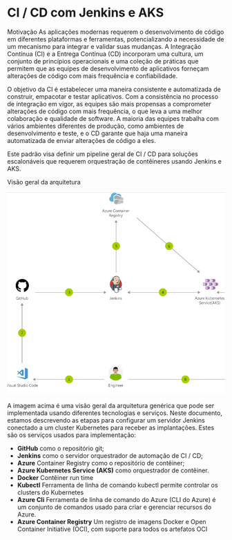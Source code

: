 # CI / CD com Jenkins e AKS

Motivação
As aplicações modernas requerem o desenvolvimento de código em diferentes plataformas e ferramentas, potencializando a necessidade de um mecanismo para integrar e validar suas mudanças. A Integração Contínua (CI) e a Entrega Contínua (CD) incorporam uma cultura, um conjunto de princípios operacionais e uma coleção de práticas que permitem que as equipes de desenvolvimento de aplicativos forneçam alterações de código com mais frequência e confiabilidade.

O objetivo da CI é estabelecer uma maneira consistente e automatizada de construir, empacotar e testar aplicativos. Com a consistência no processo de integração em vigor, as equipes são mais propensas a comprometer alterações de código com mais frequência, o que leva a uma melhor colaboração e qualidade de software. A maioria das equipes trabalha com vários ambientes diferentes de produção, como ambientes de desenvolvimento e teste, e o CD garante que haja uma maneira automatizada de enviar alterações de código a eles.

Este padrão visa definir um pipeline geral de CI / CD para soluções escalonáveis que requerem orquestração de contêineres usando Jenkins e AKS.

Visão geral da arquitetura

![General Architecture](/images/Pipeline.png)

A imagem acima é uma visão geral da arquitetura genérica que pode ser implementada usando diferentes tecnologias e serviços. Neste documento, estamos descrevendo as etapas para configurar um servidor Jenkins conectado a um cluster Kubernetes para receber as implantações. Estes são os serviços usados para implementação:

- **GitHub** como o repositório git;
- **Jenkins** como o servidor orquestrador de automação de CI / CD;
- **Azure** Container Registry como o repositório de contêiner;
- **Azure Kubernetes Service (AKS)** como orquestrador de contêiner.
- **Docker** Contêiner run time
- **Kubectl** Ferramenta de linha de comando kubectl permite controlar os clusters do Kubernetes
- **Azure Cli** Ferramenta de linha de comando do Azure (CLI do Azure) é um conjunto de comandos usado para criar e gerenciar recursos do Azure.
- **Azure Container Registry** Um registro de imagens Docker e Open Container Initiative (OCI), com suporte para todos os artefatos OCI




